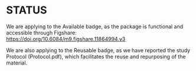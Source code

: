 # STATUS

We are applying to the Available badge, as the package is functional and
accessible through Figshare: https://doi.org/10.6084/m9.figshare.11864994.v3

We are also applying to the Reusable badge, as we have reported the study Protocol (Protocol.pdf),
which facilitates the reuse and repurposing of the material. 




